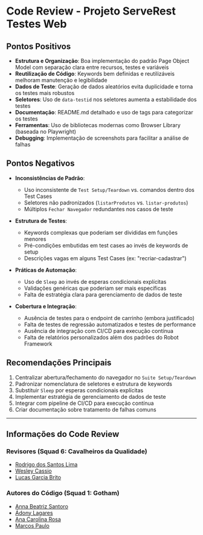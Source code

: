 # Code Review - Projeto ServeRest Testes Web

## Pontos Positivos
- **Estrutura e Organização**: Boa implementação do padrão Page Object Model com separação clara entre recursos, testes e variáveis
- **Reutilização de Código**: Keywords bem definidas e reutilizáveis melhoram manutenção e legibilidade
- **Dados de Teste**: Geração de dados aleatórios evita duplicidade e torna os testes mais robustos
- **Seletores**: Uso de `data-testid` nos seletores aumenta a estabilidade dos testes
- **Documentação**: README.md detalhado e uso de tags para categorizar os testes
- **Ferramentas**: Uso de bibliotecas modernas como Browser Library (baseada no Playwright)
- **Debugging**: Implementação de screenshots para facilitar a análise de falhas

## Pontos Negativos
- **Inconsistências de Padrão**: 
  - Uso inconsistente de `Test Setup/Teardown` vs. comandos dentro dos Test Cases
  - Seletores não padronizados (`listarProdutos` vs. `listar-produtos`)
  - Múltiplos `Fechar Navegador` redundantes nos casos de teste

- **Estrutura de Testes**:
  - Keywords complexas que poderiam ser divididas em funções menores
  - Pré-condições embutidas em test cases ao invés de keywords de setup
  - Descrições vagas em alguns Test Cases (ex: "recriar-cadastrar")

- **Práticas de Automação**:
  - Uso de `Sleep` ao invés de esperas condicionais explícitas
  - Validações genéricas que poderiam ser mais específicas
  - Falta de estratégia clara para gerenciamento de dados de teste

- **Cobertura e Integração**:
  - Ausência de testes para o endpoint de carrinho (embora justificado)
  - Falta de testes de regressão automatizados e testes de performance
  - Ausência de integração com CI/CD para execução contínua
  - Falta de relatórios personalizados além dos padrões do Robot Framework

## Recomendações Principais
1. Centralizar abertura/fechamento do navegador no `Suite Setup/Teardown`
2. Padronizar nomenclatura de seletores e estrutura de keywords
3. Substituir `Sleep` por esperas condicionais explícitas
4. Implementar estratégia de gerenciamento de dados de teste
5. Integrar com pipeline de CI/CD para execução contínua
6. Criar documentação sobre tratamento de falhas comuns

---

## Informações do Code Review

### Revisores (Squad 6: Cavalheiros da Qualidade)
- [Rodrigo dos Santos Lima](https://github.com/Rodrigo-Matuz)
- [Wesley Cassio](https://github.com/Casx1)
- [Lucas Garcia Brito](https://github.com/Lucas-gb)

### Autores do Código (Squad 1: Gotham)
- [Anna Beatriz Santoro](https://github.com/annasantoro-glitch)
- [Ádony Lagares](https://github.com/adony-lagares)
- [Ana Carolina Rosa](https://github.com/CacauRosa)
- [Marcos Paulo](https://github.com/Marcosdev03)
